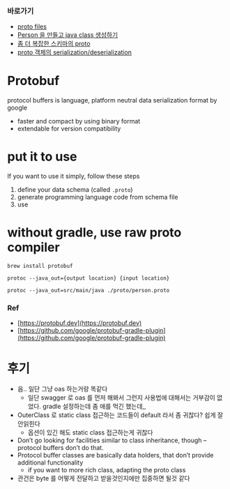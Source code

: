 ### 바로가기

- [proto files]()
- [Person 을 만들고 java class 생성하기]()
- [좀 더 복잡한 스키마의 proto]()
- [proto 객체의 serialization/deserialization]()


# Protobuf

protocol buffers is language, platform neutral data serialization format by google

- faster and compact by using binary format
- extendable for version compatibility

# put it to use

If you want to use it simply, follow these steps

1. define your data schema (called `.proto`)
2. generate programming language code from schema file
3. use

# without gradle, use raw proto compiler

```shell
brew install protobuf
```

```shell
protoc --java_out={output location} {input location}

protoc --java_out=src/main/java ./proto/person.proto
```


### Ref

- [https://protobuf.dev](https://protobuf.dev)
- [https://github.com/google/protobuf-gradle-plugin](https://github.com/google/protobuf-gradle-plugin)

# 후기

- 음.. 일단 그냥 oas 하는거랑 똑같다
  - 일단 swagger 로 oas 를 먼저 해봐서 그런지 사용법에 대해서는 거부감이 없었다. gradle 설정하는데 좀 애를 먹긴 했는데,,
- OuterClass 로 static class 접근하는 코드들이 default 라서 좀 귀찮다? 쉽게 잘 안읽힌다
  - 옵션이 있긴 해도 static class 접근하는게 귀찮다
- Don’t go looking for facilities similar to class inheritance, though – protocol buffers don’t do that.
- Protocol buffer classes are basically data holders, that don’t provide additional functionality
  - if you want to more rich class, adapting the proto class
- 관건은 byte 를 어떻게 전달하고 받을것인지에만 집중하면 될것 같다